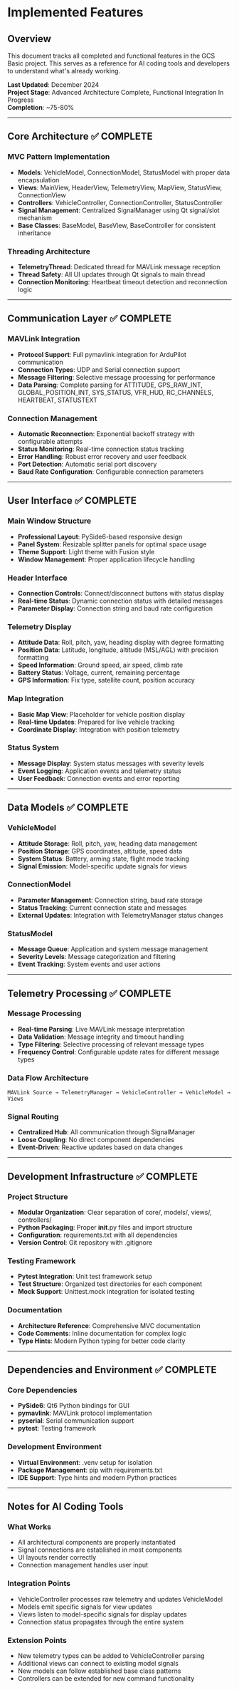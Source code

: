 # Implemented Features

## Overview
This document tracks all completed and functional features in the GCS Basic project. This serves as a reference for AI coding tools and developers to understand what's already working.

**Last Updated**: December 2024  
**Project Stage**: Advanced Architecture Complete, Functional Integration In Progress  
**Completion**: ~75-80%

---

## Core Architecture ✅ COMPLETE

### MVC Pattern Implementation
- **Models**: VehicleModel, ConnectionModel, StatusModel with proper data encapsulation
- **Views**: MainView, HeaderView, TelemetryView, MapView, StatusView, ConnectionView
- **Controllers**: VehicleController, ConnectionController, StatusController
- **Signal Management**: Centralized SignalManager using Qt signal/slot mechanism
- **Base Classes**: BaseModel, BaseView, BaseController for consistent inheritance

### Threading Architecture
- **TelemetryThread**: Dedicated thread for MAVLink message reception
- **Thread Safety**: All UI updates through Qt signals to main thread
- **Connection Monitoring**: Heartbeat timeout detection and reconnection logic

---

## Communication Layer ✅ COMPLETE

### MAVLink Integration
- **Protocol Support**: Full pymavlink integration for ArduPilot communication
- **Connection Types**: UDP and Serial connection support
- **Message Filtering**: Selective message processing for performance
- **Data Parsing**: Complete parsing for ATTITUDE, GPS_RAW_INT, GLOBAL_POSITION_INT, SYS_STATUS, VFR_HUD, RC_CHANNELS, HEARTBEAT, STATUSTEXT

### Connection Management
- **Automatic Reconnection**: Exponential backoff strategy with configurable attempts
- **Status Monitoring**: Real-time connection status tracking
- **Error Handling**: Robust error recovery and user feedback
- **Port Detection**: Automatic serial port discovery
- **Baud Rate Configuration**: Configurable connection parameters

---

## User Interface ✅ COMPLETE

### Main Window Structure
- **Professional Layout**: PySide6-based responsive design
- **Panel System**: Resizable splitter panels for optimal space usage
- **Theme Support**: Light theme with Fusion style
- **Window Management**: Proper application lifecycle handling

### Header Interface
- **Connection Controls**: Connect/disconnect buttons with status display
- **Real-time Status**: Dynamic connection status with detailed messages
- **Parameter Display**: Connection string and baud rate configuration

### Telemetry Display
- **Attitude Data**: Roll, pitch, yaw, heading display with degree formatting
- **Position Data**: Latitude, longitude, altitude (MSL/AGL) with precision formatting
- **Speed Information**: Ground speed, air speed, climb rate
- **Battery Status**: Voltage, current, remaining percentage
- **GPS Information**: Fix type, satellite count, position accuracy

### Map Integration
- **Basic Map View**: Placeholder for vehicle position display
- **Real-time Updates**: Prepared for live vehicle tracking
- **Coordinate Display**: Integration with position telemetry

### Status System
- **Message Display**: System status messages with severity levels
- **Event Logging**: Application events and telemetry status
- **User Feedback**: Connection events and error reporting

---

## Data Models ✅ COMPLETE

### VehicleModel
- **Attitude Storage**: Roll, pitch, yaw, heading data management
- **Position Storage**: GPS coordinates, altitude, speed data
- **System Status**: Battery, arming state, flight mode tracking
- **Signal Emission**: Model-specific update signals for views

### ConnectionModel  
- **Parameter Management**: Connection string, baud rate storage
- **Status Tracking**: Current connection state and messages
- **External Updates**: Integration with TelemetryManager status changes

### StatusModel
- **Message Queue**: Application and system message management
- **Severity Levels**: Message categorization and filtering
- **Event Tracking**: System events and user actions

---

## Telemetry Processing ✅ COMPLETE

### Message Processing
- **Real-time Parsing**: Live MAVLink message interpretation
- **Data Validation**: Message integrity and timeout handling
- **Type Filtering**: Selective processing of relevant message types
- **Frequency Control**: Configurable update rates for different message types

### Data Flow Architecture
```
MAVLink Source → TelemetryManager → VehicleController → VehicleModel → Views
```

### Signal Routing
- **Centralized Hub**: All communication through SignalManager
- **Loose Coupling**: No direct component dependencies
- **Event-Driven**: Reactive updates based on data changes

---

## Development Infrastructure ✅ COMPLETE

### Project Structure
- **Modular Organization**: Clear separation of core/, models/, views/, controllers/
- **Python Packaging**: Proper __init__.py files and import structure
- **Configuration**: requirements.txt with all dependencies
- **Version Control**: Git repository with .gitignore

### Testing Framework
- **Pytest Integration**: Unit test framework setup
- **Test Structure**: Organized test directories for each component
- **Mock Support**: Unittest.mock integration for isolated testing

### Documentation
- **Architecture Reference**: Comprehensive MVC documentation
- **Code Comments**: Inline documentation for complex logic
- **Type Hints**: Modern Python typing for better code clarity

---

## Dependencies and Environment ✅ COMPLETE

### Core Dependencies
- **PySide6**: Qt6 Python bindings for GUI
- **pymavlink**: MAVLink protocol implementation
- **pyserial**: Serial communication support
- **pytest**: Testing framework

### Development Environment
- **Virtual Environment**: .venv setup for isolation
- **Package Management**: pip with requirements.txt
- **IDE Support**: Type hints and modern Python practices

---

## Notes for AI Coding Tools

### What Works
- All architectural components are properly instantiated
- Signal connections are established in most components
- UI layouts render correctly
- Connection management handles user input

### Integration Points
- VehicleController processes raw telemetry and updates VehicleModel
- Models emit specific signals for view updates
- Views listen to model-specific signals for display updates
- Connection status propagates through the entire system

### Extension Points
- New telemetry types can be added to VehicleController parsing
- Additional views can connect to existing model signals
- New models can follow established base class patterns
- Controllers can be extended for new command functionality 
